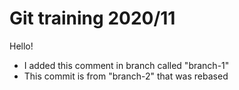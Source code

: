 # Git training 2020/11

Hello!

- I added this comment in branch called "branch-1"
- This commit is from "branch-2" that was rebased
